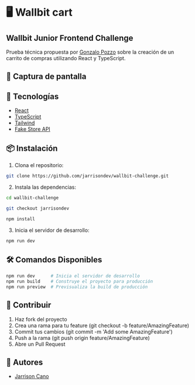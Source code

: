 # 🖥️ Wallbit cart

## Wallbit Junior Frontend Challenge

Prueba técnica propuesta por [Gonzalo Pozzo](https://github.com/goncy) sobre la creación de un carrito de compras utilizando React y TypeScript.

## 📸 Captura de pantalla



## 🚀 Tecnologías

- [React](https://react.dev/)
- [TypeScript](https://www.typescriptlang.org/)
- [Tailwind](https://tailwindcss.com/)
- [Fake Store API](https://fakestoreapi.com/)

## 📦 Instalación

1. Clona el repositorio:

```bash
git clone https://github.com/jarrisondev/wallbit-challenge.git
```

2. Instala las dependencias:

```bash
cd wallbit-challenge

git checkout jarrisondev

npm install
```

3. Inicia el servidor de desarrollo:

```bash
npm run dev
```

## 🛠️ Comandos Disponibles

```bash
npm run dev      # Inicia el servidor de desarrollo
npm run build    # Construye el proyecto para producción
npm run preview  # Previsualiza la build de producción
```

## 🤝 Contribuir

1. Haz fork del proyecto
2. Crea una rama para tu feature (git checkout -b feature/AmazingFeature)
3. Commit tus cambios (git commit -m 'Add some AmazingFeature')
4. Push a la rama (git push origin feature/AmazingFeature)
5. Abre un Pull Request

## 👥 Autores

- [Jarrison Cano](https://github.com/jarrisondev)